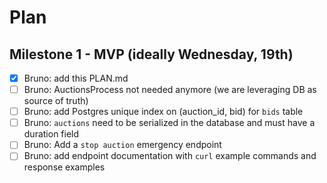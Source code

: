 # Plan

## Milestone 1 - MVP (ideally Wednesday, 19th)

- [x] Bruno: add this PLAN.md
- [ ] Bruno: AuctionsProcess not needed anymore (we are leveraging DB as source of truth)
- [ ] Bruno: add Postgres unique index on (auction_id, bid) for `bids` table
- [ ] Bruno: `auctions` need to be serialized in the database and must have a duration field
- [ ] Bruno: Add a `stop auction` emergency endpoint
- [ ] Bruno: add endpoint documentation with `curl` example commands and response examples

